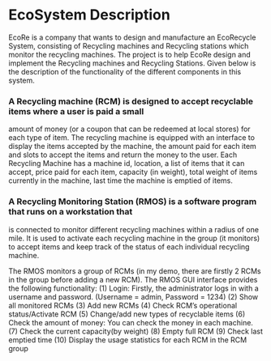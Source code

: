# EcoSystem Description
EcoRe is a company that wants to design and manufacture an EcoRecycle System, consisting of
Recycling machines and Recycling stations which monitor the recycling machines.
The project is to help EcoRe design and implement the Recycling machines and Recycling Stations. 
Given below is the description of the functionality of the different components in this system.

### A Recycling machine (RCM) is designed to accept recyclable items where a user is paid a small 
amount of money (or a coupon that can be redeemed at local stores) for each type of item. 
The recycling machine is equipped with an interface to display the items accepted by the machine, 
the amount paid for each item and slots to accept the items and return the money to the user. 
Each Recycling Machine has a machine id, location, a list of items that it can accept, price paid 
for each item, capacity (in weight), total weight of items currently in the machine, last time 
the machine is emptied of items.

### A Recycling Monitoring Station (RMOS) is a software program that runs on a workstation that 
is connected to monitor different recycling machines within a radius of one mile. It is used to 
activate each recycling machine in the group (it monitors) to accept items and keep track of the 
status of each individual recycling machine.

The RMOS monitors a group of RCMs (in my demo, there are firstly 2 RCMs in the group before adding a new RCM). 
The RMOS GUI interface provides the following functionality:
(1) Login: Firstly, the administrator logs in with a username and password. (Username = admin, Password = 1234)​
(2) Show all monitored RCMs
(3) Add new RCMs
(4) Check RCM’s operational status/Activate RCM
(5) Change/add new types of recyclable items
(6) Check the amount of money: You can check the money in each machine.
(7) Check the current capacity(by weight)
(8) Empty full RCM
(9) Check last emptied time
(10) Display the usage statistics for each RCM in the RCM group

